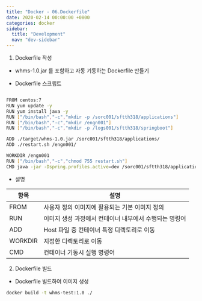 ```yaml
---
title: "Docker - 06.Dockerfile"
date: 2020-02-14 00:00:00 +0800
categories: docker
sidebar:
  title: "Development"
  nav: "dev-sidebar"
---
```


1. Dockerfile 작성

- whms-1.0.jar 를 포함하고 자동 기동하는 Dockerfile 만들기

- Dockerfile 스크립트

```sh 

FROM centos:7
RUN yum update -y
RUN yum install java -y
RUN ["/bin/bash","-c","mkdir -p /sorc001/sftth318/applications"]
RUN ["/bin/bash","-c","mkdir /engn001"]
RUN ["/bin/bash","-c","mkdir -p /logs001/sftth318/springboot"]

ADD ./target/whms-1.0.jar /sorc001/sftth318/applications/
ADD ./restart.sh /engn001/

WORKDIR /engn001
RUN ["/bin/bash","-c","chmod 755 restart.sh"]
CMD java -jar -Dspring.profiles.active=dev /sorc001/sftth318/applications/whms-1.0.jar -DFOREGROUND

```

- 설명

| 항목 | 설명 |
| --- | --- |
| FROM | 사용자 정의 이미지에 활용되는 기본 이미지 정의 |
| RUN | 이미지 생성 과정에서 컨테이너 내부에서 수행되는 명령어 |
| ADD | Host 파일 중 컨테이너 특정 디렉토리로 이동 |
| WORKDIR | 지정한 디렉토리로 이동 |
| CMD | 컨테이너 기동시 실행 명령어 |

2. Dockerfile 빌드
- Dockerfile 빌드하여 이미지 생성

```sh 
docker build -t whms-test:1.0 ./
```

<script id="asciicast-oVd3LUaJL9lh2LD1b0SQPSfGd" src="https://asciinema.org/a/oVd3LUaJL9lh2LD1b0SQPSfGd.js" async></script>






